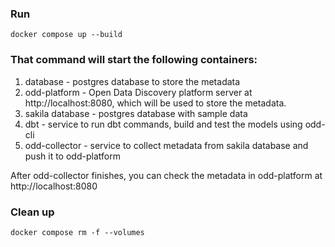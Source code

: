 ### Run
```
docker compose up --build
```

### That command will start the following containers:
1. database - postgres database to store the metadata
2. odd-platform - Open Data Discovery platform server at http://localhost:8080, which will be used to store the metadata.
3. sakila database - postgres database with sample data
4. dbt - service to run dbt commands, build and test the models using odd-cli
5. odd-collector - service to collect metadata from sakila database and push it to odd-platform

After odd-collector finishes, you can check the metadata in odd-platform at http://localhost:8080

### Clean up
```
docker compose rm -f --volumes
```